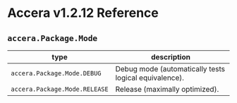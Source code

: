 [//]: # (Project: Accera)
[//]: # (Version: v1.2.12)

# Accera v1.2.12 Reference
## `accera.Package.Mode`

type | description
--- | ---
`accera.Package.Mode.DEBUG` | Debug mode (automatically tests logical equivalence).
`accera.Package.Mode.RELEASE` | Release (maximally optimized).


<div style="page-break-after: always;"></div>

